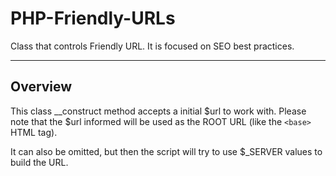 # PHP-Friendly-URLs
Class that controls Friendly URL. It is focused on SEO best practices.

---

## Overview
This class __construct method accepts a initial $url to work with. Please note that the $url informed will be used as the ROOT URL (like the `<base>` HTML tag).

It can also be omitted, but then the script will try to use $_SERVER values to build the URL.
